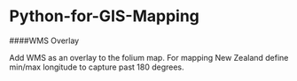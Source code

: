 # Python-for-GIS-Mapping

####WMS Overlay

Add WMS as an overlay to the folium map.
For mapping New Zealand define min/max longitude to capture past 180 degrees.
